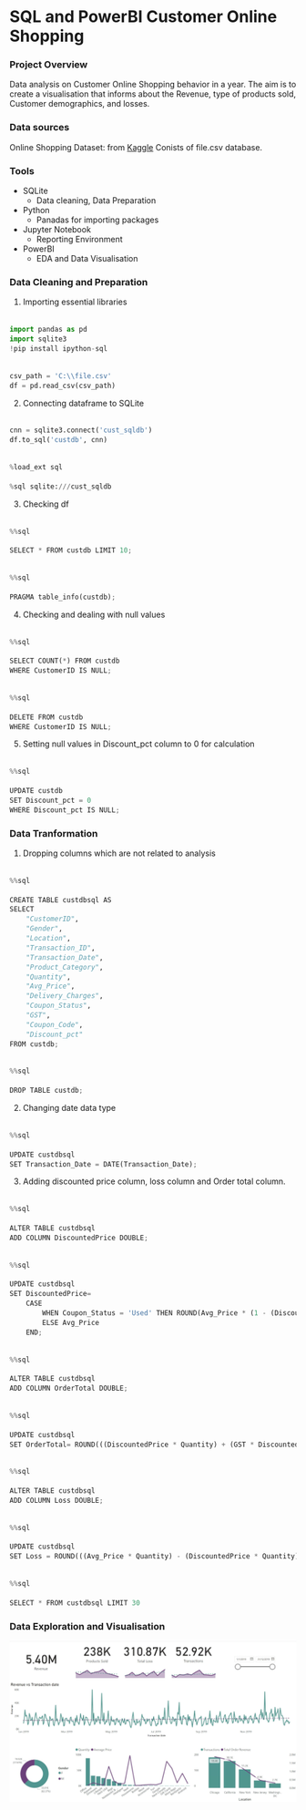 # SQL and PowerBI Customer Online Shopping

### Project Overview

Data analysis on Customer Online Shopping behavior in a year. The aim is to create a visualisation that informs about the Revenue, type of products sold, Customer demographics, and losses.

### Data sources

Online Shopping Dataset: from [Kaggle](https://www.kaggle.com/datasets/jacksondivakarr/online-shopping-dataset/data) Conists of file.csv database.

### Tools

- SQLite
	- Data cleaning, Data Preparation
- Python
	- Panadas for importing packages
- Jupyter Notebook
	- Reporting Environment
- PowerBI
	- EDA and Data Visualisation

### Data Cleaning and Preparation

1. Importing essential libraries

```Python

import pandas as pd
import sqlite3
!pip install ipython-sql

```

```Python

csv_path = 'C:\\file.csv'
df = pd.read_csv(csv_path)

```

2. Connecting dataframe to SQLite

```Python

cnn = sqlite3.connect('cust_sqldb')
df.to_sql('custdb', cnn)

```

```Python

%load_ext sql

%sql sqlite:///cust_sqldb

```

3. Checking df

```Python

%%sql

SELECT * FROM custdb LIMIT 10;

```


```Python

%%sql

PRAGMA table_info(custdb);

```

4. Checking and dealing with null values

```Python

%%sql 

SELECT COUNT(*) FROM custdb
WHERE CustomerID IS NULL;

```

```Python

%%sql

DELETE FROM custdb
WHERE CustomerID IS NULL;

```
5. Setting null values in Discount_pct column to 0 for calculation

```Python

%%sql

UPDATE custdb
SET Discount_pct = 0
WHERE Discount_pct IS NULL;

```

### Data Tranformation

1. Dropping columns which are not related to analysis


```Python

%%sql

CREATE TABLE custdbsql AS
SELECT
    "CustomerID",
    "Gender",
    "Location",
    "Transaction_ID",
    "Transaction_Date",
    "Product_Category",
    "Quantity",
    "Avg_Price",
    "Delivery_Charges",
    "Coupon_Status",
    "GST",
    "Coupon_Code",
    "Discount_pct"
FROM custdb;

```

```Python

%%sql

DROP TABLE custdb;

```
2. Changing date data type

```Python

%%sql

UPDATE custdbsql
SET Transaction_Date = DATE(Transaction_Date);

```

3. Adding discounted price column, loss column and Order total column.

```Python

%%sql

ALTER TABLE custdbsql
ADD COLUMN DiscountedPrice DOUBLE;


```


```Python

%%sql

UPDATE custdbsql
SET DiscountedPrice=
    CASE
        WHEN Coupon_Status = 'Used' THEN ROUND(Avg_Price * (1 - (Discount_pct/100)),2)
        ELSE Avg_Price
    END;

```

```Python

%%sql

ALTER TABLE custdbsql
ADD COLUMN OrderTotal DOUBLE;

```

```Python

%%sql

UPDATE custdbsql
SET OrderTotal= ROUND(((DiscountedPrice * Quantity) + (GST * DiscountedPrice * Quantity) + Delivery_Charges),2);

```

```Python

%%sql

ALTER TABLE custdbsql
ADD COLUMN Loss DOUBLE;

```

```Python

%%sql

UPDATE custdbsql
SET Loss = ROUND(((Avg_Price * Quantity) - (DiscountedPrice * Quantity)),2);

```

```Python

%%sql

SELECT * FROM custdbsql LIMIT 30

```

### Data Exploration and Visualisation

![Online Shopping Dashboard](https://github.com/alifnrzm/SQL-Customer-Online-Shopping/blob/main/PBICustDb.JPG)

